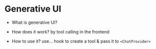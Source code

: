 # Generative UI

- What is generative UI?
- How does it work?
  by tool calling in the frontend

- How to use it?
  use... hook to create a tool & pass it to `<ChatProvider>`
